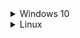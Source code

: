 <details>
  <summary>Windows 10</summary>
  
  ## To Install
  * Install [Git for Windows](https://gitforwindows.org/), accept defaults, change default text editor if desired.
  * Install [Visual Studio 2019](https://visualstudio.microsoft.com/vs/community/), check Desktop development with C++.
  * Install [MariaDB](https://mariadb.org/), use defaults, set a root password.
  * Install [Python 3](https://www.python.org/downloads/), check to add to PATH.
  * Open a PowerShell window and navigate to your chosen install directory.
  * Download the latest code and copy the configuration files:
    ```
    git clone --recursive https://github.com/topaz-next/topaz.git
    cp topaz/conf/default/* topaz/conf/
    ```
  * Edit the new `login.conf`, `map.conf`, and `search_server.conf` files in `topaz/conf/` and change `mysql_password` to the password set during MariaDB setup.
  * Back in your PowerShell window, move to `topaz/tools/` and build the database:
    ```
    cd topaz/tools
    py -3 -m pip install -r requirements.txt
    py -3 dbtool.py
    ```
  * Follow the on-screen instructions.
  * Open the `topaz` root folder in VS2019.
  * [Build the solution in VS2019.](https://github.com/topaz-next/topaz/wiki/CMake-Build-Guide)

  ## To Update
  * Open a PowerShell window and navigate to your `topaz` directory.
  * Stash any changes you've made and pull the latest code from upstream:
    ```
    git stash
    git pull
    git stash pop
    ```
    ⚠️ Pay attention! If you stashed any changes, there is a chance you will see the following:
    >CONFLICT (content): Merge conflict in _**some file**_

    ⚠️ If this happens, you need to manually edit the conflicting files before continuing.
  * Move to `topaz/tools/` and update the database:
    ```
    cd tools
    py -3 dbtool.py update
    ```
  * Open the `topaz` root folder in VS2019.
  * [Build the solution in VS2019.](https://github.com/topaz-next/topaz/wiki/CMake-Build-Guide)
</details>

<details>
  <summary>Linux</summary>
  
  ## To Install
  * Use your package manager to install the following packages or their equivalent:

    **Debian/Ubuntu:**
    ```
    sudo apt install g++-8 make cmake libluajit-5.1-dev libzmq3-dev libssl-dev python3 python3-pip git mariadb-server libmariadb-dev
    ```
    **Arch:**
    ```
    sudo pacman -S gcc make cmake luajit zeromq openssl python3 python-pip git mariadb
    ```
    * Arch users will need to initialize and start the database software if not done already:
        ```
        sudo mysql_install_db --user=mysql --basedir=/usr --datadir=/var/lib/mysql
        sudo systemctl enable mariadb
        sudo systemctl start mariadb
        ```
  * Run the following script to improve database security:
    ```
    sudo mysql_secure_installation
    ```
  * Download the latest code and copy the configuration files:
    ```
    git clone --recursive https://github.com/topaz-next/topaz.git
    cp topaz/conf/default/* topaz/conf/
    ```
  * Type the following to create a database user with the login _**topaz**_ and password _**password**_, and an empty database called _**tpzdb**_. Change these to improve security:
    ```
    sudo mysql -u root -p -e "CREATE USER 'topaz'@'localhost' IDENTIFIED BY 'password';CREATE DATABASE tpzdb;USE tpzdb;GRANT ALL PRIVILEGES ON tpzdb.* TO 'topaz'@'localhost';"
    ```
  * Edit the new `login.conf`, `map.conf`, and `search_server.conf` files in `topaz/conf/` and change `mysql_login`, `mysql_password`, and `mysql_database` to the information used above (_**topaz**_, _**password**_, and _**tpzdb**_).
  * In the `topaz` directory, prepare and build the executables:
    ```
    mkdir build
    cd build
    cmake ..
    make -j $(nproc)
    ```
  * Wait for the build to complete, then move to `topaz/tools/` and build the database:
    ```
    cd ../tools
    pip3 install -r requirements.txt
    python3 dbtool.py
    ```
  * Select 'Reset DB' and follow the instructions to "reset" the database.

  ## To Update
  * Open the `topaz` directory in a terminal.
  * Stash any changes you've made and pull the latest code from upstream:
    ```
    git stash
    git pull
    git stash pop
    ```
    ⚠️ Pay attention! If you stashed any changes, there is a chance you will see the following:
    >CONFLICT (content): Merge conflict in _**some file**_

    ⚠️ If this happens, you need to manually edit the conflicting files before continuing.
  * Prepare and build the executables:
    ```
    cd build
    cmake ..
    make -j $(nproc)
    ```
  * Wait for the build to complete, then move to `topaz/tools/` and update the database:
    ```
    cd ../tools
    python3 dbtool.py update
    ```
</details>
